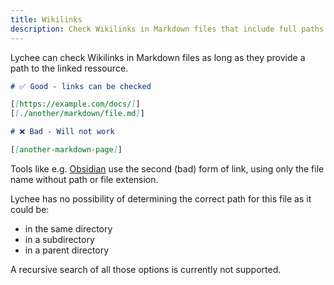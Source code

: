 ```yaml
---
title: Wikilinks
description: Check Wikilinks in Markdown files that include full paths to linked resources.
---
```


Lychee can check Wikilinks in Markdown files as long as they provide a path to the linked ressource.

```markdown
# ✅ Good - links can be checked

[[https://example.com/docs/]]
[[./another/markdown/file.md]]

# ❌ Bad - Will not work

[[another-markdown-page]]
```

Tools like e.g. [Obsidian](https://obsidian.md/) use the second (bad) form of link, using only the file name without path or file extension.

Lychee has no possibility of determining the correct path for this file as it could be:

- in the same directory
- in a subdirectory
- in a parent directory

A recursive search of all those options is currently not supported.
